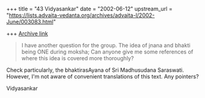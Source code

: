 +++
title = "43 Vidyasankar"
date = "2002-06-12"
upstream_url = "https://lists.advaita-vedanta.org/archives/advaita-l/2002-June/003083.html"

+++
[Archive link](https://lists.advaita-vedanta.org/archives/advaita-l/2002-June/003083.html)

>I have another question for the group.  The idea of jnana and bhakti being
>ONE during moksha; Can anyone give me some references of where this idea is
>covered more thoroughly?

Check particularly, the bhaktirasAyana of Sri Madhusudana Saraswati.
However, I'm not aware of convenient translations of this text. Any
pointers?

Vidyasankar

